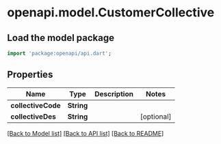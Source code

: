 # openapi.model.CustomerCollective

## Load the model package
```dart
import 'package:openapi/api.dart';
```

## Properties
Name | Type | Description | Notes
------------ | ------------- | ------------- | -------------
**collectiveCode** | **String** |  | 
**collectiveDes** | **String** |  | [optional] 

[[Back to Model list]](../README.md#documentation-for-models) [[Back to API list]](../README.md#documentation-for-api-endpoints) [[Back to README]](../README.md)


